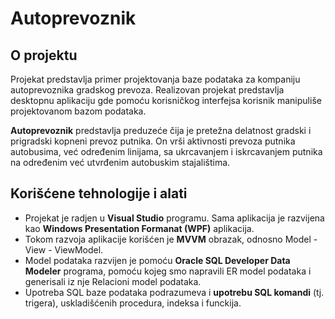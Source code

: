 # Autoprevoznik

## O projektu
Projekat predstavlja primer projektovanja baze podataka za kompaniju autoprevoznika gradskog prevoza. Realizovan projekat predstavlja desktopnu aplikaciju gde pomoću korisničkog interfejsa korisnik manipuliše projektovanom bazom podataka.

**Autoprevoznik** predstavlja preduzeće čija je pretežna delatnost gradski i prigradski kopneni prevoz putnika. On vrši aktivnosti prevoza putnika autobusima, već određenim linijama, sa ukrcavanjem i iskrcavanjem putnika na određenim već utvrđenim autobuskim stajalištima.


## Korišćene tehnologije i alati

* Projekat je radjen u **Visual Studio** programu. Sama aplikacija je razvijena kao **Windows Presentation Formanat (WPF)** aplikacija.
* Tokom razvoja aplikacije korišćen je **MVVM** obrazak, odnosno Model - View - ViewModel.
* Model podataka razvijen je pomoću **Oracle SQL Developer Data Modeler** programa, pomoću kojeg smo napravili ER model podataka i generisali iz nje Relacioni model podataka.
* Upotreba SQL baze podataka podrazumeva i **upotrebu SQL komandi** (tj. trigera), uskladišćenih procedura, indeksa i funckija.




